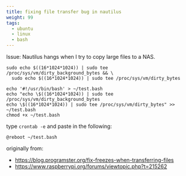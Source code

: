 ```yaml
---
title: fixing file transfer bug in nautilus
weight: 99
tags: 
  - ubuntu
  - linux
  - bash
---
```





Issue: Nautilus hangs when I try to copy large files to a NAS.


```
sudo echo $((16*1024*1024)) | sudo tee /proc/sys/vm/dirty_background_bytes && \
  sudo echo $((16*1024*1024)) | sudo tee /proc/sys/vm/dirty_bytes
```

```
echo '#!/usr/bin/bash' > ~/test.bash
echo "echo \$((16*1024*1024)) | sudo tee /proc/sys/vm/dirty_background_bytes
echo \$((16*1024*1024)) | sudo tee /proc/sys/vm/dirty_bytes" >> ~/test.bash
chmod +x ~/test.bash
```

type ```crontab -e``` and paste in the following:

```
@reboot ~/test.bash
```


originally from: 

* <https://blog.programster.org/fix-freezes-when-transferring-files>
* <https://www.raspberrypi.org/forums/viewtopic.php?t=215262>

